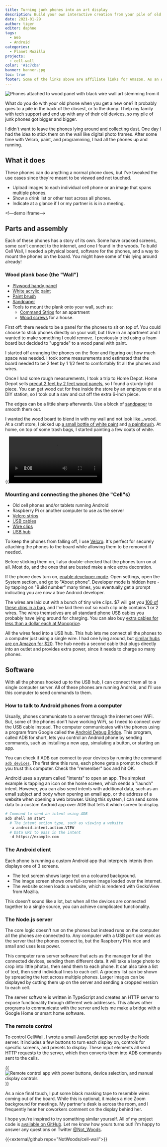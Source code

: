 ```yaml
---
title: Turning junk phones into an art display
description: Build your own interactive creation from your pile of old phones.
date: 2021-01-29
author: tiger
editor: daphne
tags:
  - Web
  - Android
categories:
  - Planet Mozilla
projects:
  - cell-wall
color: '#1c7cba'
banner: banner.jpg
toc: true
footer: Some of the links above are affiliate links for Amazon. As an Amazon Associate I earn from qualifying purchases. Using these links helps me out!
---
```


![Phones attached to wood panel with black wire wall art stemming from it](banner.jpg)

What do you do with your old phone when you get a new one? It probably goes to a pile in the back of the closest, or to the dump. I help my family with tech support and end up with any of their old devices, so my pile of junk phones got bigger and bigger.

I didn't want to leave the phones lying around and collecting dust. One day I had the idea to stick them on the wall like digital photo frames. After some time with Velcro, paint, and programming, I had all the phones up and running.

## What it does

These phones can do anything a normal phone does, but I've tweaked the use cases since they're meant to be viewed and not touched.

- Upload images to each individual cell phone or an image that spans multiple phones.
- Show a drink list or other text across all phones.
- Indicate at a glance if I or my partner is is in a meeting.

<!—demo iframe—>

## Parts and assembly

Each of these phones has a story of its own. Some have cracked screens, some can't connect to the internet, and one I found in the woods. To build Cell Wall, I needed a physical board, software for the phones, and a way to mount the phones on the board. You might have some of this lying around already!

### Wood plank base (the "Wall")

- [Plywood handy panel](https://www.homedepot.ca/product/alexandria-moulding-1-4-inch-x-2-feet-x-2-feet-birch-plywood-handy-panel/1000434557)
- [White acrylic paint](https://amzn.to/2L5YzS7)
- [Paint brush](https://amzn.to/35eqiHk)
- [Sandpaper](https://amzn.to/2Lpnsbc)
- Tools to mount the plank onto your wall, such as:
  - [Command Strips](https://amzn.to/3pMTZa4) for an apartment
  - [Wood screws](https://amzn.to/2Lpo1lk) for a house.

First off: there needs to be a panel for the phones to sit on top of. You could choose to stick phones directly on your wall, but I live in an apartment and I wanted to make something I could remove. I previously tried using a foam board but decided to "upgrade" to a wood panel with paint.

I started off arranging the phones on the floor and figuring out how much space was needed. I took some measurements and estimated that the board needed to be 2 feet by 1 1/2 feet to comfortably fit all the phones and wires.

Once I had some rough measurements, I took a trip to Home Depot. Home Depot sells [precut 2 feet by 2 feet wood panels](https://www.homedepot.ca/product/alexandria-moulding-1-4-inch-x-2-feet-x-2-feet-birch-plywood-handy-panel/1000434557), so I found a sturdy light piece. You can get wood cut for free inside the store by an employee or at a DIY station, so I took out a saw and cut off the extra 6-inch piece.

The edges can be a little sharp afterwards. Use a block of [sandpaper](https://amzn.to/2Lpnsbc) to smooth them out.

I wanted the wood board to blend in with my wall and not look like...wood. At a craft store, I picked up [a small bottle of white paint](https://amzn.to/2L5YzS7) and [a paintbrush](https://amzn.to/35eqiHk). At home, on top of some trash bags, I started painting a few coats of white.

{{<video src="paint-gif.mov" max-height="400">}}

### Mounting and connecting the phones (the "Cell"s)

- Old cell phones and/or tablets running Android
- Raspberry Pi or another computer to use as the server
- [Velcro strips](https://amzn.to/3bdwEdM)
- [USB cables](https://www.monoprice.com/product?p_id=4867)
- [Wire clips](https://amzn.to/391YTJL)
- [USB hub](https://amzn.to/2JM19w0)

To keep the phones from falling off, I use [Velcro](https://amzn.to/3bdwEdM). It's perfect for securely attaching the phones to the board while allowing them to be removed if needed.

Before sticking them on, I also double-checked that the phones turn on at all. Most do, and the ones that are busted make a nice extra decoration.

If the phone does turn on, [enable developer mode](https://www.howtogeek.com/129728/how-to-access-the-developer-options-menu-and-enable-usb-debugging-on-android-4.2/). Open settings, open the System section, and go to "About phone". Developer mode is hidden here - by tapping on "Build number" many times, you eventually get a prompt indicating you are now a true Android developer.

The wires are laid out with a bunch of tiny wire clips. $7 will get you [100 of these clips in a bag](https://amzn.to/391YTJL), and I've laid them out so each clip only contains 1 or 2 wires. The wires themselves are all standard phone USB cables you probably have lying around for charging. You can also buy [extra cables for less than a dollar each at Monoprice](https://www.monoprice.com/product?p_id=4867).

All the wires feed into a USB hub. This hub lets me connect all the phones to a computer just using a single wire. I had one lying around, but [similar hubs are on Amazon for $20](https://amzn.to/2JM19w0). The hub needs a second cable that plugs directly into an outlet and provides extra power, since it needs to charge so many phones.

## Software

With all the phones hooked up to the USB hub, I can connect them all to a single computer server. All of these phones are running Android, and I'll use this computer to send commands to them.

### How to talk to Android phones from a computer

Usually, phones communicate to a server through the internet over WiFi. But, some of the phones don't have working WiFi, so I need to connect over the USB cable instead. The computer communicates with the phones using a program from Google called the [Android Debug Bridge](https://www.howtogeek.com/125769/how-to-install-and-use-abd-the-android-debug-bridge-utility/). This program, called ADB for short, lets you control an Android phone by sending commands, such as installing a new app, simulating a button, or starting an app.

You can check if ADB can connect to your devices by running the command [`adb devices`](https://developer.android.com/studio/command-line/adb#devicestatus). The first time this runs, each phone gets a prompt to check if you trust this computer. Check the "remember" box and hit OK.

Android uses a system called "intents" to open an app. The simplest example is tapping an icon on the home screen, which sends a "launch" intent. However, you can also send intents with additional data, such as an email subject and body when opening an email app, or the address of a website when opening a web browser. Using this system, I can send some data to a custom Android app over ADB that tells it which screen to display.

```bash
# Command to send an intent using ADB
adb shell am start
  # The intent action type, such as viewing a website
  -a android.intent.action.VIEW
  # Data URI to pass in the intent
  -d https://example.com
```

### The Android client

Each phone is running a custom Android app that interprets intents then displays one of 3 screens.

- The text screen shows large text on a coloured background.
- The image screen shows one full-screen image loaded over the internet.
- The website screen loads a website, which is rendered with GeckoView from Mozilla.

This doesn't sound like a lot, but when all the devices are connected together to a single source, you can achieve complicated functionality.

### The Node.js server

The core logic doesn't run on the phones but instead runs on the computer all the phones are connected to. Any computer with a USB port can work as the server that the phones connect to, but the Raspberry Pi is nice and small and uses less power.

This computer runs server software that acts as the manager for all the connected devices, sending them different data. It will take a large photo to crop into little photos, then send them to each phone. It can also take a list of text, then send individual lines to each cell. A grocery list can be shown by spreading the text across multiple phones. Larger images can be displayed by cutting them up on the server and sending a cropped version to each cell.

The server software is written in TypeScript and creates an HTTP server to expose functionality through different web addresses. This allows other programs to communicate with the server and lets me make a bridge with a Google Home or smart home software.

### The remote control

To control CellWall, I wrote a small JavaScript app served by the Node server. It includes a few buttons to turn each display on, controls for specific screens, and presets to display. These input elements all send HTTP requests to the server, which then converts them into ADB commands sent to the cells.

{{<img src="remote-control.png" alt="Remote control app with power buttons, device selection, and manual display controls" max-height="500">}}

As a nice final touch, I put some black masking tape to resemble wires coming out of the board. While this is optional, it makes a nice Zoom background for meetings. My partner's desk is across the room, and I frequently hear her coworkers comment on the display behind her.

I hope you're inspired to try something similar yourself. All of my project code is [available on GitHub](https://github.com/NotWoods/cell-wall). Let me know how yours turns out! I'm happy to answer any questions on Twitter [@Not_Woods](https://twitter.com/Not_Woods).

{{<external/github repo="NotWoods/cell-wall">}}

